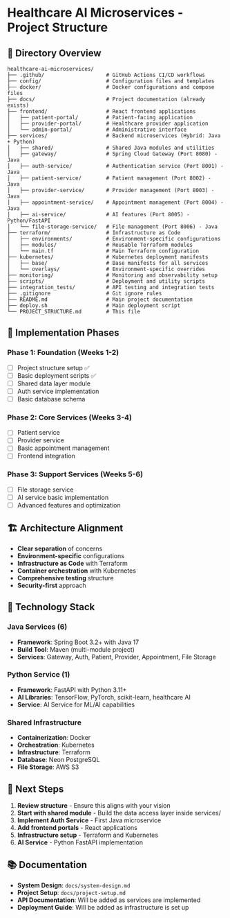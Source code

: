 # Healthcare AI Microservices - Project Structure

## 📁 **Directory Overview**

```
healthcare-ai-microservices/
├── .github/                    # GitHub Actions CI/CD workflows
├── config/                     # Configuration files and templates
├── docker/                     # Docker configurations and compose files
├── docs/                       # Project documentation (already exists)
├── frontend/                   # React frontend applications
│   ├── patient-portal/         # Patient-facing application
│   ├── provider-portal/        # Healthcare provider application
│   └── admin-portal/           # Administrative interface
├── services/                   # Backend microservices (Hybrid: Java + Python)
│   ├── shared/                 # Shared Java modules and utilities
│   ├── gateway/                # Spring Cloud Gateway (Port 8080) - Java
│   ├── auth-service/           # Authentication service (Port 8001) - Java
│   ├── patient-service/        # Patient management (Port 8002) - Java
│   ├── provider-service/       # Provider management (Port 8003) - Java
│   ├── appointment-service/    # Appointment management (Port 8004) - Java
│   ├── ai-service/             # AI features (Port 8005) - Python/FastAPI
│   └── file-storage-service/   # File management (Port 8006) - Java
├── terraform/                  # Infrastructure as Code
│   ├── environments/           # Environment-specific configurations
│   ├── modules/                # Reusable Terraform modules
│   └── main.tf                 # Main Terraform configuration
├── kubernetes/                 # Kubernetes deployment manifests
│   ├── base/                   # Base manifests for all services
│   └── overlays/               # Environment-specific overrides
├── monitoring/                 # Monitoring and observability setup
├── scripts/                    # Deployment and utility scripts
├── integration_tests/          # API testing and integration tests
├── .gitignore                  # Git ignore rules
├── README.md                   # Main project documentation
├── deploy.sh                   # Main deployment script
└── PROJECT_STRUCTURE.md        # This file
```

## 🎯 **Implementation Phases**

### **Phase 1: Foundation (Weeks 1-2)**
- [ ] Project structure setup ✅
- [ ] Basic deployment scripts ✅
- [ ] Shared data layer module
- [ ] Auth service implementation
- [ ] Basic database schema

### **Phase 2: Core Services (Weeks 3-4)**
- [ ] Patient service
- [ ] Provider service
- [ ] Basic appointment management
- [ ] Frontend integration

### **Phase 3: Support Services (Weeks 5-6)**
- [ ] File storage service
- [ ] AI service basic implementation
- [ ] Advanced features and optimization

## 🏗️ **Architecture Alignment**

- **Clear separation** of concerns
- **Environment-specific** configurations
- **Infrastructure as Code** with Terraform
- **Container orchestration** with Kubernetes
- **Comprehensive testing** structure
- **Security-first** approach

## 🔧 **Technology Stack**

### **Java Services (6)**
- **Framework**: Spring Boot 3.2+ with Java 17
- **Build Tool**: Maven (multi-module project)
- **Services**: Gateway, Auth, Patient, Provider, Appointment, File Storage

### **Python Service (1)**
- **Framework**: FastAPI with Python 3.11+
- **AI Libraries**: TensorFlow, PyTorch, scikit-learn, healthcare AI
- **Service**: AI Service for ML/AI capabilities

### **Shared Infrastructure**
- **Containerization**: Docker
- **Orchestration**: Kubernetes
- **Infrastructure**: Terraform
- **Database**: Neon PostgreSQL
- **File Storage**: AWS S3

## 🚀 **Next Steps**

1. **Review structure** - Ensure this aligns with your vision
2. **Start with shared module** - Build the data access layer inside services/
3. **Implement Auth Service** - First Java microservice
4. **Add frontend portals** - React applications
5. **Infrastructure setup** - Terraform and Kubernetes
6. **AI Service** - Python FastAPI implementation

## 📚 **Documentation**

- **System Design**: `docs/system-design.md`
- **Project Setup**: `docs/project-setup.md`
- **API Documentation**: Will be added as services are implemented
- **Deployment Guide**: Will be added as infrastructure is set up
